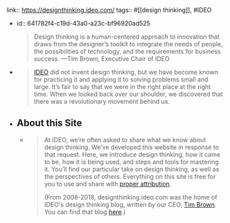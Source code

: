 ---
---

link:: https://designthinking.ideo.com/
tags:: #[[design thinking]], #IDEO

- id:: 641782f4-c19d-43a0-a23c-bf96920ad525
  > Design thinking is a human-centered approach to innovation that draws from the designer’s toolkit to integrate the needs of people, the possibilities of technology, and the requirements for business success.
  > —Tim Brown, Executive Chair of IDEO
- > [IDEO](https://www.ideo.com/) did not invent design thinking, but we have become known for practicing it and applying it to solving problems small and large. It’s fair to say that we were in the right place at the right time. When we looked back over our shoulder, we discovered that there was a revolutionary movement behind us.
- ## About this Site
	- > At IDEO, we’re often asked to share what we know about design thinking. We’ve developed this website in response to that request. Here, we introduce design thinking, how it came to be, how it is being used, and steps and tools for mastering it. You’ll find our particular take on design thinking, as well as the perspectives of others. Everything on this site is free for you to use and share with [proper attribution](https://designthinking.ideo.com/faq/can-i-use-this-information-in-my-book-paper-or-project).
	  > 
	  > (From 2008-2018, designthinking.ideo.com was the home of IDEO's design thinking blog, written by our CEO, [Tim Brown](https://www.ideo.com/people/tim-brown). You can find that blog [here](https://designthinking.ideo.com/blog).)